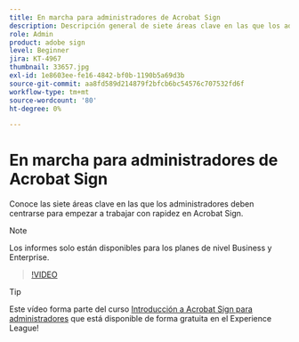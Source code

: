 ```yaml
---
title: En marcha para administradores de Acrobat Sign
description: Descripción general de siete áreas clave en las que los administradores pueden empezar a trabajar rápidamente en Acrobat Sign
role: Admin
product: adobe sign
level: Beginner
jira: KT-4967
thumbnail: 33657.jpg
exl-id: 1e8603ee-fe16-4842-bf0b-1190b5a69d3b
source-git-commit: aa8fd589d214879f2bfcb6bc54576c707532fd6f
workflow-type: tm+mt
source-wordcount: '80'
ht-degree: 0%

---
```


# En marcha para administradores de Acrobat Sign

Conoce las siete áreas clave en las que los administradores deben centrarse para empezar a trabajar con rapidez en Acrobat Sign.

>[!NOTE]
>
>Los informes solo están disponibles para los planes de nivel Business y Enterprise.

>[!VIDEO](https://video.tv.adobe.com/v/33657?quality=12&learn=on&hidetitle=true)

>[!TIP]
>
>Este vídeo forma parte del curso [Introducción a Acrobat Sign para administradores](https://experienceleague.adobe.com/?recommended=Sign-A-1-2020.2) que está disponible de forma gratuita en el Experience League!
